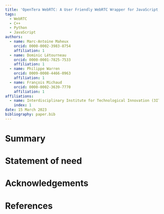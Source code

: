```yaml
---
title: 'OpenTera WebRTC: A User Friendly WebRTC Wrapper for JavaScript, C++ and Python'
tags:
  - WebRTC
  - C++
  - Python
  - JavaScript
authors:
  - name: Marc-Antoine Maheux
    orcid: 0000-0002-3983-8754
    affiliation: 1
  - name: Dominic Létourneau
    orcid: 0000-0001-7825-7533
    affiliation: 1
  - name: Philippe Warren
    orcid: 0009-0008-4466-0963
    affiliation: 1
  - name: François Michaud
    orcid: 0000-0002-3639-7770
    affiliation: 1
affiliations:
  - name: Interdisciplinary Institute for Technological Innovation (3IT), Université de Sherbrooke, Canada
    index: 1
date: 15 March 2023
bibliography: paper.bib
---
```



# Summary

# Statement of need

# Acknowledgements

# References
